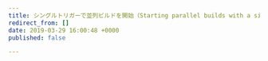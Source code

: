 ```yaml
---
title: シングルトリガーで並列ビルドを開始（Starting parallel builds with a single trigger）
redirect_from: []
date: 2019-03-29 16:00:48 +0000
published: false

---
```

